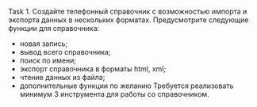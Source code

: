 ﻿Task 1. Создайте телефонный справочник с возможностью
импорта и экспорта данных в нескольких форматах.
Предусмотрите следующие функции для справочника:
- новая запись;
- вывод всего справочника;
- поиск по имени;
- экспорт справочника в форматы html, xml;
- чтение данных из файла;
- дополнительные функции по желанию
Требуется реализовать минимум 3 инструмента для работы со
справочником.